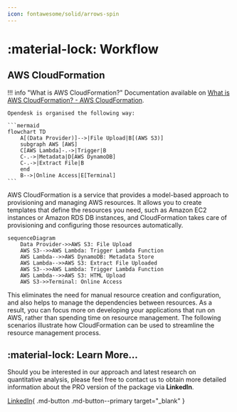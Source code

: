 ```yaml
---
icon: fontawesome/solid/arrows-spin
---
```


# :material-lock: Workflow

## AWS CloudFormation

!!! info "What is AWS CloudFormation?"
    Documentation available on [What is AWS CloudFormation? - AWS CloudFormation](https://docs.aws.amazon.com/AWSCloudFormation/latest/UserGuide/Welcome.html).

    Opendesk is organised the following way:

    ```mermaid
    flowchart TD
        A[(Data Provider)]-->|File Upload|B[(AWS S3)]
        subgraph AWS [AWS]
        C[AWS Lambda]-.->|Trigger|B
        C-.->|Metadata|D[AWS DynamoDB]
        C-.->|Extract File|B
        end
        B-->|Online Access|E[Terminal]
    ```

AWS CloudFormation is a service that provides a model-based approach to provisioning and managing AWS resources. It allows you to create templates that define the resources you need, such as Amazon EC2 instances or Amazon RDS DB instances, and CloudFormation takes care of provisioning and configuring those resources automatically. 

```mermaid
sequenceDiagram
    Data Provider->>AWS S3: File Upload
    AWS S3-->>AWS Lambda: Trigger Lambda Function
    AWS Lambda-->>AWS DynamoDB: Metadata Store
    AWS Lambda-->>AWS S3: Extract File Uploaded
    AWS S3-->>AWS Lambda: Trigger Lambda Function
    AWS Lambda-->>AWS S3: HTML Upload
    AWS S3->>Terminal: Online Access
```

This eliminates the need for manual resource creation and configuration, and also helps to manage the dependencies between resources. As a result, you can focus more on developing your applications that run on AWS, rather than spending time on resource management. The following scenarios illustrate how CloudFormation can be used to streamline the resource management process.

## :material-lock: Learn More...

Should you be interested in our approach and latest research on quantitative analysis, please feel free to contact us to obtain more detailed information about the PRO version of the package via **LinkedIn**.

[LinkedIn](https://www.linkedin.com/in/j-mr/ ){ .md-button .md-button--primary target="_blank" }